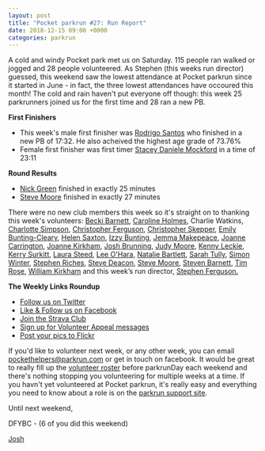 ```yaml
---
layout: post
title: "Pocket parkrun #27: Run Report"
date: 2018-12-15 09:00 +0000
categories: parkrun
---
```


A cold and windy Pocket park met us on Saturday. 115 people ran walked or jogged and 28 people volunteered. As Stephen (this weeks run director) guessed, this weekend saw the lowest attendance at Pocket parkrun since it started in June - in fact, the three lowest attendances have occoured this month! The cold and rain haven't put everyone off though: this week 25 parkrunners joined us for the first time and 28 ran a new PB.

**First Finishers**

*   This week's male first finisher was [Rodrigo Santos](http://www.parkrun.org.uk/results/athleteresultshistory/?athleteNumber=1419414) who finished in a new PB of 17:32. He also acheived the highest age grade of 73.76%
*   Female first finisher was first timer [Stacey Daniele Mockford](http://www.parkrun.org.uk/results/athleteresultshistory/?athleteNumber=177534) in a time of 23:11

**Round Results**

*   [Nick Green](http://www.parkrun.org.uk/results/athleteresultshistory/?athleteNumber=4694466) finished in exactly 25 minutes
*   [Steve Moore](http://www.parkrun.org.uk/results/athleteresultshistory/?athleteNumber=1771782) finished in exactly 27 minutes

There were no new club members this week so it's straight on to thanking this week's volunteers: [Becki Barnett](http://www.parkrun.org.uk/results/athleteresultshistory/?athleteNumber=4161773), [Caroline Holmes](http://www.parkrun.org.uk/results/athleteresultshistory/?athleteNumber=415657), Charlie Watkins, [Charlotte Simpson](http://www.parkrun.org.uk/results/athleteresultshistory/?athleteNumber=2079756), [Christopher Ferguson](http://www.parkrun.org.uk/results/athleteresultshistory/?athleteNumber=311483), [Christopher Skepper](http://www.parkrun.org.uk/results/athleteresultshistory/?athleteNumber=3655506), [Emily Bunting-Cleary](http://www.parkrun.org.uk/results/athleteresultshistory/?athleteNumber=3982155), [Helen Saxton](http://www.parkrun.org.uk/results/athleteresultshistory/?athleteNumber=831489), [Izzy Bunting](http://www.parkrun.org.uk/results/athleteresultshistory/?athleteNumber=3982185), [Jemma Makepeace](http://www.parkrun.org.uk/results/athleteresultshistory/?athleteNumber=415482), [Joanne Carrington](http://www.parkrun.org.uk/results/athleteresultshistory/?athleteNumber=181580), [Joanne Kirkham](http://www.parkrun.org.uk/results/athleteresultshistory/?athleteNumber=4936439), [Josh Brunning](http://www.parkrun.org.uk/results/athleteresultshistory/?athleteNumber=4196740), [Judy Moore](http://www.parkrun.org.uk/results/athleteresultshistory/?athleteNumber=1787546), [Kenny Leckie](http://www.parkrun.org.uk/results/athleteresultshistory/?athleteNumber=4073128), [Kerry Surkitt](http://www.parkrun.org.uk/results/athleteresultshistory/?athleteNumber=693485), [Laura Steed](http://www.parkrun.org.uk/results/athleteresultshistory/?athleteNumber=653409), [Lee O'Hara](http://www.parkrun.org.uk/results/athleteresultshistory/?athleteNumber=2033156), [Natalie Bartlett](http://www.parkrun.org.uk/results/athleteresultshistory/?athleteNumber=1795380), [Sarah Tully](http://www.parkrun.org.uk/results/athleteresultshistory/?athleteNumber=4909207), [Simon Winter](http://www.parkrun.org.uk/results/athleteresultshistory/?athleteNumber=628408), [Stephen Riches](http://www.parkrun.org.uk/results/athleteresultshistory/?athletehistory?athleteNumber=2801367), [Steve Deacon](http://www.parkrun.org.uk/results/athleteresultshistory/?athleteNumber=121879), [Steve Moore](http://www.parkrun.org.uk/results/athleteresultshistory/?athleteNumber=1771782), [Steven Barnett](http://www.parkrun.org.uk/results/athleteresultshistory/?athleteNumber=4179392), [Tim Rose](http://www.parkrun.org.uk/results/athleteresultshistory/?athleteNumber=1727144), [William Kirkham](http://www.parkrun.org.uk/results/athleteresultshistory/?athleteNumber=4936459) and this week’s run director, [Stephen Ferguson.](http://www.parkrun.org.uk/results/athleteresultshistory/?athleteNumber=190582)

**The Weekly Links Roundup**

*   [Follow us on Twitter](https://twitter.com/pocketparkrun)
*   [Like & Follow us on Facebook](https://www.facebook.com/pocketparkrun/)
*   [Join the Strava Club](https://www.strava.com/clubs/pocketparkrun)
*   [Sign up for Volunteer Appeal messages](https://www.parkrun.com/runner/opt-ins/?Country=UK)
*   [Post your pics to Flickr](https://www.flickr.com/groups/pocket-parkrun/)

If you'd like to volunteer next week, or any other week, you can email [pockethelpers@parkrun.com](mailto:pockethelpers@parkrun.com) or get in touch on facebook. It would be great to really fill up the [volunteer roster](http://www.parkrun.org.uk/pocket/futureroster/) before parkrunDay each weekend and there's nothing stopping you volunteering for multiple weeks at a time. If you havn't yet volunteered at Pocket parkrun, it's really easy and everything you need to know about a role is on the [parkrun support site](https://support.parkrun.com/hc/en-us/articles/200566523).

Until next weekend,

DFYBC - (6 of you did this weekend)

[Josh](http://www.parkrun.org.uk/results/athleteresultshistory/?athleteNumber=4196740)
